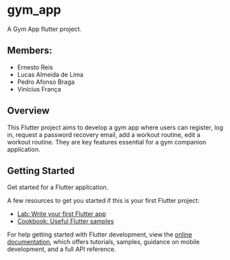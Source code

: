 # gym_app

A Gym App flutter project.

## Members:

- Ernesto Reis
- Lucas Almeida de Lima
- Pedro Afonso Braga
- Vinícius França

## Overview

This Flutter project aims to develop a gym app where users can register, log in, request a password recovery email, add a workout routine, edit a workout routine. They are key features essential for a gym companion application.

## Getting Started

Get started for a Flutter application.

A few resources to get you started if this is your first Flutter project:

- [Lab: Write your first Flutter app](https://docs.flutter.dev/get-started/codelab)
- [Cookbook: Useful Flutter samples](https://docs.flutter.dev/cookbook)

For help getting started with Flutter development, view the
[online documentation](https://docs.flutter.dev/), which offers tutorials,
samples, guidance on mobile development, and a full API reference.
